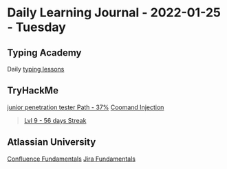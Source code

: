 # Daily Learning Journal - 2022-01-25 - Tuesday

## Typing Academy

Daily [typing lessons](https://www.typing.academy/typing-tutor/lessons)

## TryHackMe

[junior penetration tester Path - 37%](https://tryhackme.com/path/outline/jrpenetrationtester)
[Coomand Injection](https://tryhackme.com/room/oscommandinjection)

> [Lvl 9 - 56 days Streak](https://tryhackme.com/p/Universalamateur)

## Atlassian University

[Confluence Fundamentals](https://university.atlassian.com/student/collection/850385/path/1083904)
[Jira Fundamentals](https://university.atlassian.com/student/collection/850385/path/1083901)
